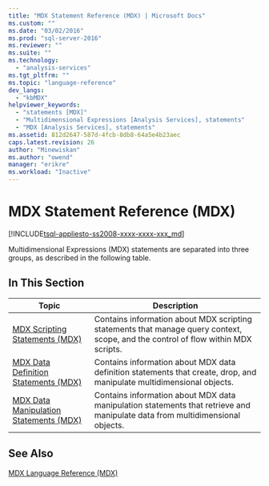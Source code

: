 ```yaml
---
title: "MDX Statement Reference (MDX) | Microsoft Docs"
ms.custom: ""
ms.date: "03/02/2016"
ms.prod: "sql-server-2016"
ms.reviewer: ""
ms.suite: ""
ms.technology: 
  - "analysis-services"
ms.tgt_pltfrm: ""
ms.topic: "language-reference"
dev_langs: 
  - "kbMDX"
helpviewer_keywords: 
  - "statements [MDX]"
  - "Multidimensional Expressions [Analysis Services], statements"
  - "MDX [Analysis Services], statements"
ms.assetid: 812d2647-587d-4fcb-8db8-64a5e4b23aec
caps.latest.revision: 26
author: "Minewiskan"
ms.author: "owend"
manager: "erikre"
ms.workload: "Inactive"
---
```

# MDX Statement Reference (MDX)
[!INCLUDE[tsql-appliesto-ss2008-xxxx-xxxx-xxx_md](../includes/tsql-appliesto-ss2008-xxxx-xxxx-xxx-md.md)]

  Multidimensional Expressions (MDX) statements are separated into three groups, as described in the following table.  
  
## In This Section  
  
|Topic|Description|  
|-----------|-----------------|  
|[MDX Scripting Statements &#40;MDX&#41;](../mdx/mdx-scripting-statements-mdx.md)|Contains information about MDX scripting statements that manage query context, scope, and the control of flow within MDX scripts.|  
|[MDX Data Definition Statements &#40;MDX&#41;](../mdx/mdx-data-definition-statements-mdx.md)|Contains information about MDX data definition statements that create, drop, and manipulate multidimensional objects.|  
|[MDX Data Manipulation Statements &#40;MDX&#41;](../mdx/mdx-data-manipulation-statements-mdx.md)|Contains information about MDX data manipulation statements that retrieve and manipulate data from multidimensional objects.|  
  
## See Also  
 [MDX Language Reference &#40;MDX&#41;](../mdx/mdx-language-reference-mdx.md)  
  
  
